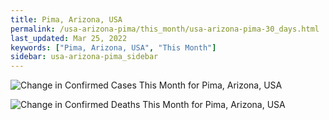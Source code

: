 ```yaml
---
title: Pima, Arizona, USA
permalink: /usa-arizona-pima/this_month/usa-arizona-pima-30_days.html
last_updated: Mar 25, 2022
keywords: ["Pima, Arizona, USA", "This Month"]
sidebar: usa-arizona-pima_sidebar
---
```


![Change in Confirmed Cases This Month for Pima, Arizona, USA](/covid_tracker/images/graphs/usa-arizona-pima-delta_confirmed-30_days_graph.png)

![Change in Confirmed Deaths This Month for Pima, Arizona, USA](/covid_tracker/images/graphs/usa-arizona-pima-delta_deaths-30_days_graph.png)
